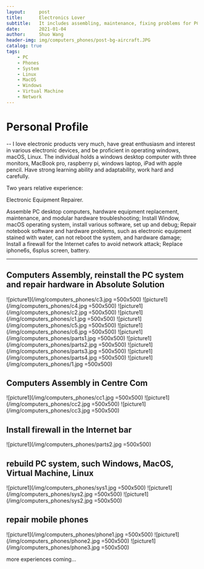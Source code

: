 ```yaml
---
layout:     post
title:      Electronics Lover
subtitle:   It includes assembling, maintenance, fixing problems for PC, iPhone; Rebuild and be familiar with operation system, such as Linux, MacOS and Windows; Build firewall for Internet bar to avoid ip flooding.
date:       2021-01-04
author:     Shuo Wang
header-img: img/computers_phones/post-bg-aircraft.JPG
catalog: true
tags:
    - PC
    - Phones
    - System
    - Linux
    - MacOS
    - Windows
    - Virtual Machine
    - Network
---
```



# Personal Profile
--
I love electronic products very much, have great enthusiasm and interest in various electronic devices, and be proficient
in operating windows, macOS, Linux. The individual holds a windows desktop computer with three monitors, MacBook
pro, raspberry pi, windows laptop, iPad with apple pencil. Have strong learning ability and adaptability, work hard and
carefully.

Two years relative experience:

Electronic Equipment Repairer.

Assemble PC desktop computers, hardware equipment replacement, maintenance, and modular hardware troubleshooting;
Install Window, macOS operating system, install various software, set up and debug;
Repair notebook software and hardware problems, such as electronic equipment stained with water, can not reboot the
system, and hardware damage;
Install a firewall for the Internet cafes to avoid network attack;
Replace iphone6s, 6splus screen, battery.

---

## Computers Assembly, reinstall the PC system and repair hardware in Absolute Solution
![picture1](/img/computers_phones/c3.jpg =500x500)
![picture1](/img/computers_phones/c4.jpg =500x500)
![picture1](/img/computers_phones/c2.jpg =500x500)
![picture1](/img/computers_phones/c1.jpg =500x500)
![picture1](/img/computers_phones/c5.jpg =500x500)
![picture1](/img/computers_phones/c6.jpg =500x500)
![picture1](/img/computers_phones/parts1.jpg =500x500)
![picture1](/img/computers_phones/parts2.jpg =500x500)
![picture1](/img/computers_phones/parts3.jpg =500x500)
![picture1](/img/computers_phones/parts4.jpg =500x500)
![picture1](/img/computers_phones/1.jpg =500x500)

## Computers Assembly in Centre Com
![picture1](/img/computers_phones/cc1.jpg =500x500)
![picture1](/img/computers_phones/cc2.jpg =500x500)
![picture1](/img/computers_phones/cc3.jpg =500x500)

## Install firewall in the Internet bar
![picture1](/img/computers_phones/parts2.jpg =500x500)

## rebuild PC system, such Windows, MacOS, Virtual Machine, Linux
![picture1](/img/computers_phones/sys1.jpg =500x500)
![picture1](/img/computers_phones/sys2.jpg =500x500)
![picture1](/img/computers_phones/sys2.jpg =500x500)

## repair mobile phones
![picture1](/img/computers_phones/phone1.jpg =500x500)
![picture1](/img/computers_phones/phone2.jpg =500x500)
![picture1](/img/computers_phones/phone3.jpg =500x500)

more experiences coming...
